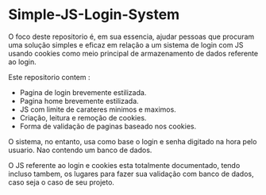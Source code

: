 # Simple-JS-Login-System

O foco deste repositorio é, em sua essencia, ajudar pessoas que procuram uma solução simples e eficaz em relação a um sistema de login com JS
usando cookies como meio principal de armazenamento de dados referente ao login.

Este repositorio contem : 
- Pagina de login brevemente estilizada.
- Pagina home brevemente estilizada.
- JS com limite de carateres minimos e maximos.
- Criação, leitura e remoção de cookies.
- Forma de validação de paginas baseado nos cookies.

O sistema, no entanto, usa como base o login e senha digitado na hora pelo usuario. Nao contendo um banco de dados.

O JS referente ao login e cookies esta totalmente documentado, tendo incluso tambem, os lugares para fazer sua validação com banco de dados,
caso seja o caso de seu projeto.
